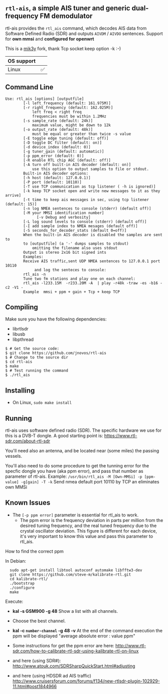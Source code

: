 `rtl-ais`, a simple AIS tuner and generic dual-frequency FM demodulator
-----------------------------------------------------------------------

rtl-ais provides the `rtl_ais` command, which decodes AIS data from Software Defined Radio (SDR) and outputs `AIVDM` / `AIVDO` sentences. Support for **own mmsi** and **configured for openwrt** 

This is a [mik3y](https://github.com/mik3y) fork, thank Tcp socket keep option -k :-)

| OS support |   |
|------------|---|
| Linux      | ✅ |


Command Line
------------
```
Use: rtl_ais [options] [outputfile]
        [-l left_frequency (default: 161.975M)]
        [-r right_frequency (default: 162.025M)]
            left freq < right freq
            frequencies must be within 1.2MHz
        [-s sample_rate (default: 24k)]
            maximum value, might be down to 12k
        [-o output_rate (default: 48k)]
            must be equal or greater than twice -s value
        [-E toggle edge tuning (default: off)]
        [-D toggle DC filter (default: on)]
        [-d device_index (default: 0)]
        [-g tuner_gain (default: automatic)]
        [-p ppm_error (default: 0)]
        [-R enable RTL chip AGC (default: off)]
        [-A turn off built-in AIS decoder (default: on)]
            use this option to output samples to file or stdout.
        Built-in AIS decoder options:
        [-h host (default: 127.0.0.1)]
        [-P port (default: 10110)]
        [-T use TCP communication as tcp listener ( -h is ignored)]
        [-k keep TCP socket open and write new messages to it as they arrive]
        [-t time to keep ais messages in sec, using tcp listener (default: 15)]
        [-n log NMEA sentences to console (stderr) (default off)]
        [-M your MMSI identification number]
			  [-v Debug and verbosity]
        [-L log sound levels to console (stderr) (default off)]
        [-I add sample index to NMEA mesages (default off)]
        [-S seconds_for_decoder_stats (default 0=off)]
        When the built-in AIS decoder is disabled the samples are sent to
        to [outputfile] (a '-' dumps samples to stdout)
            omitting the filename also uses stdout
        Output is stereo 2x16 bit signed ints
        Examples:
        Receive AIS traffic,sent UDP NMEA sentences to 127.0.0.1 port 10110
             and log the senteces to console:
        rtl_ais -n
        Tune two fm stations and play one on each channel:
        rtl_ais -l233.15M  -r233.20M -A  | play -r48k -traw -es -b16 -c2 -V1 -
        Example  mmsi + ppm + gain + Tcp + keep TCP   
```


Compiling
---------
Make sure you have the following dependencies:
  - librtlsdr
  - libusb
  - libpthread

```console
$ # Get the source code:
$ git clone https://github.com/jnovos/rtl-ais
$ # Change to the source dir
$ cd rtl-ais
$ make
$ # Test running the command
$ ./rtl_ais
```

Installing
----------
* On Linux, `sudo make install`

Running
-------

rtl-ais uses software defined radio (SDR).  The specific
hardware we use for this is a DVB-T dongle. A good starting point is:
https://www.rtl-sdr.com/about-rtl-sdr

You'll need also an antenna, and be located near (some miles)  the
passing vessels.

You'll also need to do some procedure to get the tunning error for the
specfic dongle you have (aka ppm error), and pass that number as parameter
of rtl-ais.
Example: `` /usr/bin/rtl_ais -M [Own-MMSi] -p [ppm-value] -g[gain] -T -k `` Send nmea default port 10110 by TCP an eliminates own MMSi


Known Issues
------------
* The `[-p ppm error]` parameter is essential for rtl_ais to work.
  * The ppm error is the frequency deviation in parts per million from the desired tuning
frequency, and the real tuned frequency due to the crystal oscillator deviation. This
figure is different for each device, it's very important to know  this value and pass this parameter to rtl_ais.

How to find the correct ppm

In Debian:
```
  sudo apt-get install libtool autoconf automake libfftw3-dev
  git clone https://github.com/steve-m/kalibrate-rtl.git
  cd kalibrate-rtl/
  ./bootstrap
  ./configure
  make
```
Execute:
 * **kal -s GSM900 -g 48**  Show a list with all channels.
 * Choose the best channel.
 * **kal -c `number-channel` -g 48 -v** At the end of the command execution the ppm will be displayed "average absolute error : value ppm"

  * Some instructions for get the ppm error are here:
    http://www.rtl-sdr.com/how-to-calibrate-rtl-sdr-using-kalibrate-rtl-on-linux
  * and here (using SDR#):
    http://www.atouk.com/SDRSharpQuickStart.html#adjusting
  * and here (using HDSDR ad AIS traffic)
    http://www.cruisersforum.com/forums/f134/new-rtlsdr-plugin-102929-11.html#post1844966
